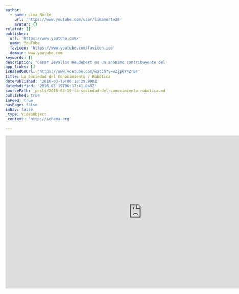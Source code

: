 ```yaml
---
author:
  - name: Lima Norte
    url: 'https://www.youtube.com/user/limanorte28'
    avatar: {}
related: []
publisher:
  url: 'https://www.youtube.com/'
  name: YouTube
  favicon: 'https://www.youtube.com/favicon.ico'
  domain: www.youtube.com
keywords: []
description: 'César Zevallos Heudebert es un anónimo contribuyente del desarrollo de las tecnologías en el Peru. Multidisciplinario, de sólida formación profesional, mentor de muchas iniciativas de innovación y desarrollo tecnológico, hace un espacio en su agenda para ilustrarnos sobre en entorno de la Sociedad del Conocimiento y sus diversas aplicaciones.'
app_links: []
isBasedOnUrl: 'https://www.youtube.com/watch?v=wZjpGY4ZrB4'
title: La Sociedad del Conocimiento / Robótica
datePublished: '2016-03-19T06:18:29.990Z'
dateModified: '2016-03-19T06:17:41.043Z'
sourcePath: _posts/2016-03-19-la-sociedad-del-conocimiento-robotica.md
published: true
inFeed: true
hasPage: false
inNav: false
_type: VideoObject
_context: 'http://schema.org'

---
```

<iframe src="https://cdn.embedly.com/widgets/media.html?src=https%3A%2F%2Fwww.youtube.com%2Fembed%2FwZjpGY4ZrB4%3Ffeature%3Doembed&amp;url=https%3A%2F%2Fwww.youtube.com%2Fwatch%3Fv%3DwZjpGY4ZrB4&amp;image=https%3A%2F%2Fi.ytimg.com%2Fvi%2FwZjpGY4ZrB4%2Fhqdefault.jpg&amp;key=b7d04c9b404c499eba89ee7072e1c4f7&amp;type=text%2Fhtml&amp;schema=youtube" width="854" height="480" scrolling="no" frameborder="0" allowfullscreen="allowfullscreen" style=""></iframe>
